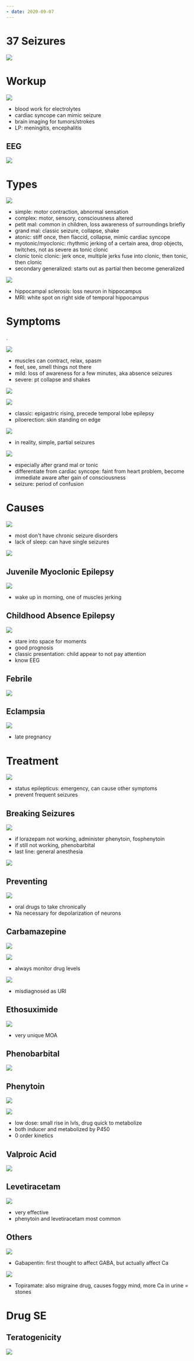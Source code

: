 ```yaml
---
- date: 2020-09-07
---
```


# 37 Seizures

<!-- seizure definition.. -->

![](https://photos.thisispiggy.com/file/wikiFiles/9dJx7fn.jpg)

# Workup

<!-- Seizure lab workup.. -->

![](https://photos.thisispiggy.com/file/wikiFiles/1aA0INE.jpg)

- blood work for electrolytes
- cardiac syncope can mimic seizure
- brain imaging for tumors/strokes
- LP: meningitis, encephalitis

## EEG

![](https://photos.thisispiggy.com/file/wikiFiles/O8QeprC.jpg)

# Types

<!-- Seizure types.. -->

![](https://photos.thisispiggy.com/file/wikiFiles/H3zJdtK.jpg)

- simple: motor contraction, abnormal sensation
- complex: motor, sensory, consciousness altered
- petit mal: common in children, loss awareness of surroundings briefly
- grand mal: classic seizure, collapse, shake
- atonic: stiff once, then flaccid, collapse, mimic cardiac syncope
- myotonic/myoclonic: rhythmic jerking of a certain area, drop objects, twitches, not as severe as tonic clonic
- clonic tonic clonic: jerk once, multiple jerks fuse into clonic, then tonic, then clonic
- secondary generalized: starts out as partial then become generalized

<!-- partial seizure common location, cause, lab finding.. -->

![](https://photos.thisispiggy.com/file/wikiFiles/dXh2YT1.jpg)

- hippocampal sclerosis: loss neuron in hippocampus
- MRI: white spot on right side of temporal hippocampus

# Symptoms

<!-- Seizure symptoms -->.

![](https://photos.thisispiggy.com/file/wikiFiles/Btr9gZ4.jpg)

- muscles can contract, relax, spasm
- feel, see, smell things not there
- mild: loss of awareness for a few minutes, aka absence seizures
- severe: pt collapse and shakes

![](https://photos.thisispiggy.com/file/wikiFiles/haZCyZ9.jpg)

![](https://photos.thisispiggy.com/file/wikiFiles/7fmchgw.jpg)

- classic: epigastric rising, precede temporal lobe epilepsy
- piloerection: skin standing on edge

<!-- Seizure before and after symptoms.. -->

![](https://photos.thisispiggy.com/file/wikiFiles/NQPjIOK.jpg)

- in reality, simple, partial seizures

![](https://photos.thisispiggy.com/file/wikiFiles/WqUjFOf.jpg)

- especially after grand mal or tonic
- differentiate from cardiac syncope: faint from heart problem, become immediate aware after gain of consciousness
- seizure: period of confusion

# Causes

<!-- seizure provoked causes. What is epilepsy. Causes by age group. Genetic, metabolic, infectious causes.. -->

![](https://photos.thisispiggy.com/file/wikiFiles/dN3QbWO.jpg)

- most don't have chronic seizure disorders
- lack of sleep: can have single seizures

![](https://photos.thisispiggy.com/file/wikiFiles/YYf3W9F.jpg)

## Juvenile Myoclonic Epilepsy

<!-- juvenile myoclonic epilepsy type of seizure, demographics, symptoms.. -->

![](https://photos.thisispiggy.com/file/wikiFiles/atXfufp.jpg)

- wake up in morning, one of muscles jerking

## Childhood Absence Epilepsy

<!-- childhood absence epilepsy type of seizure, positive and negative symptoms, prognosis, lab findings, treatment.. -->

![](https://photos.thisispiggy.com/file/wikiFiles/71elvrQ.jpg)

- stare into space for moments
- good prognosis
- classic presentation: child appear to not pay attention
- know EEG

## Febrile

<!-- febrile seizures type of seizure, demographics, symptoms, prognosis.. -->

![](https://photos.thisispiggy.com/file/wikiFiles/HE3YPJ8.jpg)

## Eclampsia

<!-- eclampsia demographics, definition, treatment.. -->

![](https://photos.thisispiggy.com/file/wikiFiles/qqs03Kk.jpg)

- late pregnancy

# Treatment

<!-- seizure treatment principle. What is status epilepticus, definition, complication.. -->

![](https://photos.thisispiggy.com/file/wikiFiles/qFgDFbX.jpg)

- status epilepticus: emergency, can cause other symptoms
- prevent frequent seizures

## Breaking Seizures

<!-- breaking seizures treatment.. -->

![](https://photos.thisispiggy.com/file/wikiFiles/ERDB1Zx.jpg)

- if lorazepam not working, administer phenytoin, fosphenytoin
- if still not working, phenobarbital
- last line: general anesthesia

![](https://photos.thisispiggy.com/file/wikiFiles/MIN34Fl.jpg)

## Preventing

<!-- preventing seizure drugs.. -->

![](https://photos.thisispiggy.com/file/wikiFiles/iRgDSWY.jpg)

- oral drugs to take chronically
- Na necessary for depolarization of neurons

## Carbamazepine

<!-- ignore -->

![](https://photos.thisispiggy.com/file/wikiFiles/lms4sDo.jpg)

![](https://photos.thisispiggy.com/file/wikiFiles/8RQyd5R.jpg)

- always monitor drug levels

<!-- steven johnson syndrome symptoms, seizure drug causes.. -->

![](https://photos.thisispiggy.com/file/wikiFiles/yYCMUp5.jpg)

- misdiagnosed as URI

## Ethosuximide

<!-- ignore -->

![](https://photos.thisispiggy.com/file/wikiFiles/89o4W6r.jpg)

- very unique MOA

## Phenobarbital

![](https://photos.thisispiggy.com/file/wikiFiles/rFf12ay.jpg)

## Phenytoin

![](https://photos.thisispiggy.com/file/wikiFiles/hT6doy2.jpg)

<!-- phenytoin dose dependent SE, MOA.. -->

![](https://photos.thisispiggy.com/file/wikiFiles/YBsdoAl.jpg)

- low dose: small rise in lvls, drug quick to metabolize
- both inducer and metabolized by P450
- 0 order kinetics

## Valproic Acid

<!-- ignore -->

![](https://photos.thisispiggy.com/file/wikiFiles/FxJPQsE.jpg)

## Levetiracetam

![](https://photos.thisispiggy.com/file/wikiFiles/zV39xdo.jpg)

- very effective
- phenytoin and levetiracetam most common

## Others

![](https://photos.thisispiggy.com/file/wikiFiles/XueYBLB.jpg)

- Gabapentin: first thought to affect GABA, but actually affect Ca

![](https://photos.thisispiggy.com/file/wikiFiles/FkoBnUo.jpg)

- Topiramate: also migraine drug, causes foggy mind, more Ca in urine = stones

# Drug SE

## Teratogenicity

<!-- seizure drugs and teratogenicity.. -->

![](https://photos.thisispiggy.com/file/wikiFiles/9kort3l.jpg)
